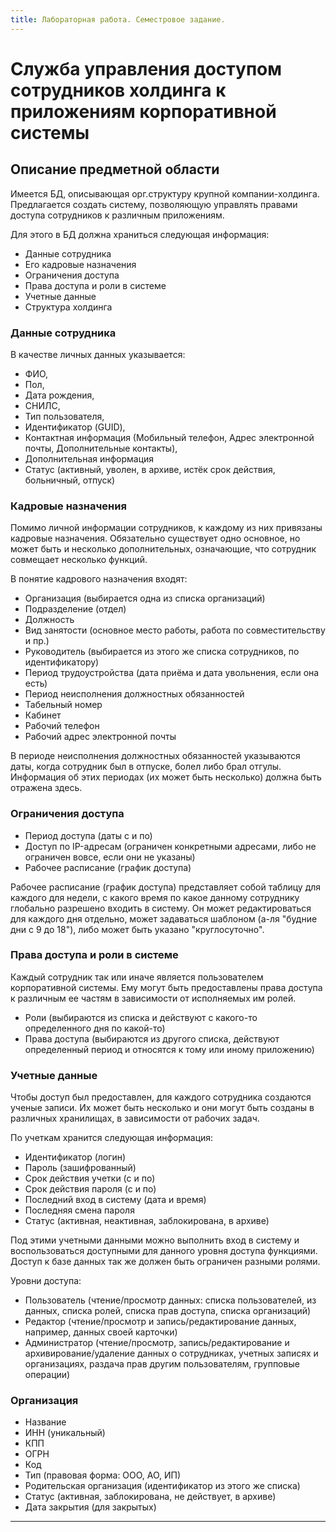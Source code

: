 ```yaml
---
title: Лабораторная работа. Семестровое задание.
---
```


# Служба управления доступом сотрудников холдинга к приложениям корпоративной системы

## Описание предметной области

Имеется БД, описывающая орг.структуру крупной компании-холдинга. 
Предлагается создать систему, позволяющую управлять правами доступа сотрудников к различным приложениям.

Для этого в БД должна храниться следующая информация:

* Данные сотрудника
* Его кадровые назначения
* Ограничения доступа
* Права доступа и роли в системе
* Учетные данные
* Структура холдинга

### Данные сотрудника

В качестве личных данных указывается: 
* ФИО,
* Пол,
* Дата рождения,
* СНИЛС,
* Тип пользователя,
* Идентификатор (GUID),
* Контактная информация (Мобильный телефон, Адрес электронной почты, Дополнительные контакты),
* Дополнительная информация
* Статус (активный, уволен, в архиве, истёк срок действия, больничный, отпуск)

### Кадровые назначения

Помимо личной информации сотрудников, к каждому из них привязаны кадровые назначения.
Обязательно существует одно основное, но может быть и несколько дополнительных,
означающие, что сотрудник совмещает несколько функций.

В понятие кадрового назначения входят:

* Организация (выбирается одна из списка организаций)
* Подразделение (отдел)
* Должность
* Вид занятости (основное место работы, работа по совместительству и пр.)
* Руководитель (выбирается из этого же списка сотрудников, по идентификатору)
* Период трудоустройства (дата приёма и дата увольнения, если она есть)
* Период неисполнения должностных обязанностей
* Табельный номер
* Кабинет
* Рабочий телефон
* Рабочий адрес электронной почты

 В периоде неисполнения должностных обязанностей указываются даты, когда сотрудник был в отпуске, болел либо брал отгулы.
 Информация об этих периодах (их может быть несколько) должна быть отражена здесь.
 

### Ограничения доступа

* Период доступа (даты с и по)
* Доступ по IP-адресам (ограничен конкретными адресами, либо не ограничен вовсе, если они не указаны)
* Рабочее расписание (график доступа)

Рабочее расписание (график доступа) представляет собой таблицу для каждого для недели, 
с какого время по какое данному сотруднику глобально разрешено входить в систему.
Он может редактироваться для каждого дня отдельно, может задаваться шаблоном (а-ля "будние дни с 9 до 18"), 
либо может быть указано "круглосуточно".

### Права доступа и роли в системе

Каждый сотрудник так или иначе является пользователем корпоративной системы.
Ему могут быть предоставлены права доступа к различным ее частям в зависимости от исполняемых им ролей.

* Роли (выбираются из списка и действуют с какого-то определенного дня по какой-то)
* Права доступа (выбираются из другого списка, действуют определенный период и относятся к тому или иному приложению)

### Учетные данные

Чтобы доступ был предоставлен, для каждого сотрудника создаются ученые записи.
Их может быть несколько и они могут быть созданы в различных хранилищах, в зависимости от рабочих задач.

По учеткам хранится следующая информация:
* Идентификатор (логин)
* Пароль (зашифрованный)
* Срок действия учетки (с и по)
* Срок действия пароля (с и по)
* Последний вход в систему (дата и время)
* Последняя смена пароля
* Статус (активная, неактивная, заблокирована, в архиве)

Под этими учетными данными можно выполнить вход в систему 
и воспользоваться доступными для данного уровня доступа функциями.
Доступ к базе данных так же должен быть ограничен разными ролями.

Уровни доступа:
* Пользователь (чтение/просмотр данных: списка пользователей, из данных, списка ролей, списка прав доступа, списка организаций)
* Редактор (чтение/просмотр и запись/редактирование данных, например, данных своей карточки)
* Администратор (чтение/просмотр, запись/редактирование и архивирование/удаление данных о сотрудниках, учетных записях и организациях, раздача прав другим пользователям, групповые операции)

### Организация

* Название
* ИНН (уникальный)
* КПП
* ОГРН
* Код
* Тип (правовая форма: ООО, АО, ИП)
* Родительская организация (идентификатор из этого же списка)
* Статус (активная, заблокирована, не действует, в архиве)
* Дата закрытия (для закрытых)

---
